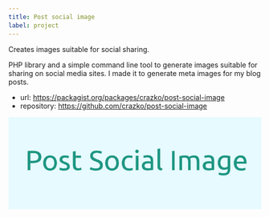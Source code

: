 ```yaml
---
title: Post social image
label: project
---
```


Creates images suitable for social sharing.

PHP library and a simple command line tool to generate images suitable for sharing on social media sites. I made it to generate meta images for my blog posts.

- url: https://packagist.org/packages/crazko/post-social-image
- repository: https://github.com/crazko/post-social-image

![](../../../images/post-social-image.png)
